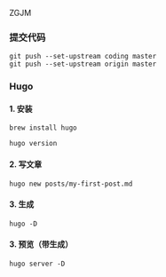 ZGJM

### 提交代码

```
git push --set-upstream coding master
git push --set-upstream origin master
```

### Hugo

#### 1. 安装

```
brew install hugo

hugo version

```

#### 2. 写文章

```
hugo new posts/my-first-post.md
```

#### 3. 生成

```
hugo -D
```

#### 3. 预览（带生成）

```
hugo server -D

```